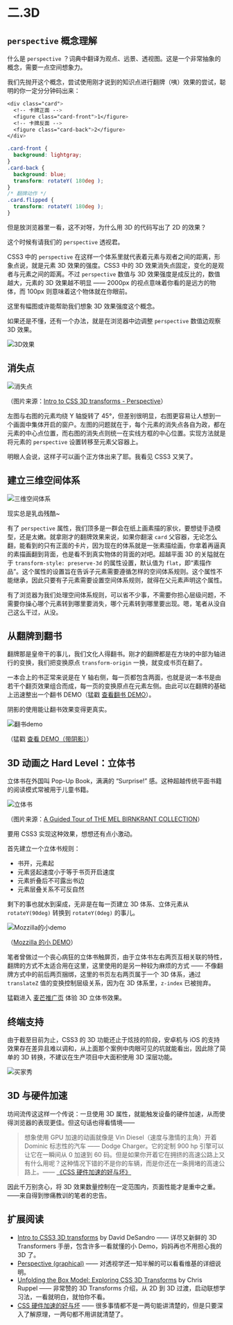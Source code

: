 # 二.3D

## `perspective` 概念理解

什么是 `perspective` ？词典中翻译为观点、远景、透视图。这是一个非常抽象的概念，需要一点空间想象力。

我们先抛开这个概念，尝试使用刚才说到的知识点进行翻牌（咦）效果的尝试，聪明的你一定分分钟码出来：

```css
<div class="card">
  <!-- 卡牌正面 -->
  <figure class="card-front">1</figure>
  <!-- 卡牌反面 -->
  <figure class="card-back">2</figure>
</div>
```

```css
.card-front {
  background: lightgray;
}
.card-back {
  background: blue;
  transform: rotateY( 180deg );
}
/* 翻牌动作 */
.card.flipped {
  transform: rotateY( 180deg );
}
```

但是放浏览器里一看，这不对呀，为什么用 3D 的代码写出了 2D 的效果？

这个时候有请我们的 `perspective` 透视君。

CSS3 中的 `perspective` 在这样一个体系里就代表着元素与观者之间的距离，形象点说，就是元素 3D 效果的强度。CSS3 中的 3D 效果消失点固定，变化的是观者与元素之间的距离。不过 `perspective` 数值与 3D 效果强度是成反比的，数值越大，元素的 3D 效果越不明显 —— 2000px 的视点意味着你看的是远方的物体，而 100px 则意味着这个物体就在你眼前。

这里有幅图或许能帮助我们想象 3D 效果强度这个概念。

如果还是不懂，还有一个办法，就是在浏览器中边调整 `perspective` 数值边观察 3D 效果。

![3D效果](https://user-gold-cdn.xitu.io/2018/2/22/161be041596ded52?w=375&h=250&f=gif&s=141903)

## 消失点

![消失点](https://user-gold-cdn.xitu.io/2018/2/22/161be04955ddd5e2)

（图片来源：[Intro to CSS 3D transforms - Perspective](https://desandro.github.io/3dtransforms/docs/perspective.html)）

左图与右图的元素均绕 Y 轴旋转了 45°，但差别很明显，右图更容易让人想到一个画面中集体开启的窗户。左图的问题就在于，每个元素的消失点各自为政，都在元素的中心点位置，而右图的消失点则统一在实线方框的中心位置。实现方法就是将元素的 `perspective` 设置转移至元素父容器上。

明眼人会说，这样子可以画个正方体出来了耶。我看见 CSS3 又笑了。

## 建立三维空间体系

![三维空间体系](https://user-gold-cdn.xitu.io/2018/2/22/161be073a53fcfca?w=750&h=440&f=png&s=55534)

现实总是乳齿残酷~

有了 `perspective` 属性，我们顶多是一群会在纸上画素描的家伙，要想徒手造模型，还是太嫩。就拿刚才的翻牌效果来说，如果你翻滚 `card` 父容器，无论怎么翻，能看到的只有正面的卡片，因为现在的体系就是一张素描绘画，你拿着再逼真的素描画翻到背面，也是看不到真实物体的背面的对吧。超越平面 3D 的关隘就在于 `transform-style: preserve-3d` 的属性设置，默认值为 `flat`，即“素描作品”。这个属性的设置旨在告诉子元素需要遵循怎样的空间体系规则。这个属性不能继承，因此只要有子元素需要设置空间体系规则，就得在父元素声明这个属性。

有了浏览器为我们处理空间体系规则，可以省不少事，不需要你担心层级问题，不需要你操心哪个元素转到哪里要消失，哪个元素转到哪里要出现。嗯，笔者从没自己这么干过，从没。

## 从翻牌到翻书

翻牌那是皇帝干的事儿，我们文化人得翻书。刚才的翻牌都是在方块的中部为轴进行的变换，我们把变换原点 `transform-origin` 一换，就变成书页在翻了。

一本合上的书正常来说是在 Y 轴右侧，每一页都包含两面，也就是说一本书是由若干个翻页效果组合而成，每一页的变换原点在元素左侧。由此可以在翻牌的基础上迅速整出一个翻书 DEMO（猛戳 [查看翻书 DEMO](http://lyxuncle.github.io/pageturning/demo/demo.html)）。

阴影的使用能让翻书效果变得更真实。

![翻书demo](https://user-gold-cdn.xitu.io/2018/2/22/161be0897748f7f1?w=750&h=474&f=png&s=9157)

（猛戳 [查看 DEMO（带阴影）](http://lyxuncle.github.io/pageturning/demo/demo2.html)）

## 3D 动画之 Hard Level：立体书

立体书在外国叫 Pop-Up Book，满满的 “Surprise!” 感。这种超越传统平面书籍的阅读模式常被用于儿童书籍。

![立体书](https://user-gold-cdn.xitu.io/2018/2/22/161be095c5d6b89c?w=750&h=343&f=png&s=105713)

（图片来源：[A Guided Tour of THE MEL BIRNKRANT COLLECTION](http://melbirnkrant.com/collection/page48.html)）

要用 CSS3 实现这种效果，想想还有点小激动。

首先建立一个立体书规则：

*   书开，元素起
*   元素竖起速度小于等于书页开启速度
*   元素折叠后不可露出书边
*   元素层叠关系不可反自然

剩下的事也就水到渠成，无非是在每一页建立 3D 体系、立体元素从 `rotateY(90deg)` 转换到 `rotateY(0deg)` 的事儿。

![Mozzilla的小demo](https://user-gold-cdn.xitu.io/2018/2/22/161be0b6c5cee676?w=375&h=254&f=gif&s=491562)

（[Mozzilla 的小 DEMO](http://www.html5tricks.com/demo/css3-3d-book/index.html)）

笔者曾做过一个丧心病狂的立体书触屏页，由于立体书左右两页互相关联的特性，翻牌的方式不太适合用在这里，这里使用的是另一种较为麻烦的方式 —— 不像翻牌方式中的前后两页捆绑，这里的书页左右两页属于一个 3D 体系，通过 `translateZ` 值的变换控制层级关系，因为在 3D 体系里，`z-index` 已被抛弃。

猛戳进入 [麦芒推广页](http://jdc.jd.com/fd/pp/maimang/index.html) 体验 3D 立体书效果。

## 终端支持

由于截至目前为止，CSS3 的 3D 功能还止于炫技的阶段，安卓机与 iOS 的支持效果存在差异且难以调和，从上面那个案例中肉眼可见的坑就能看出，因此除了简单的 3D 转换，不建议在生产项目中大面积使用 3D 深层功能。

![买家秀](https://user-gold-cdn.xitu.io/2018/2/22/161be0c7c0d7c03d?w=750&h=320&f=png&s=30011)

## 3D 与硬件加速

坊间流传这这样一个传说：一旦使用 3D 属性，就能触发设备的硬件加速，从而使得浏览器的表现更佳。但这句话也得看情境——

> 想象使用 GPU 加速的动画就像是 Vin Diesel（速度与激情的主角）开着 Dominic 标志性的汽车 —— Dodge Charger。它的定制 900 hp 引擎可以让它在一瞬间从 0 加速到 60 码。但是如果你开着它在拥挤的高速公路上又有什么用呢？这种情况下错的不是你的车辆，而是你还在一条拥堵的高速公路上。—— [《CSS 硬件加速的好与坏》](http://efe.baidu.com/blog/hardware-accelerated-css-the-nice-vs-the-naughty/)

因此千万别贪心，将 3D 效果数量控制在一定范围内，页面性能才是重中之重。——来自得到惨痛教训的笔者的忠告。

## 扩展阅读

*   [Intro to CSS3 3D transforms](https://desandro.github.io/3dtransforms/) by David DeSandro —— 详尽又新鲜的 3D Transformers 手册，包含许多一看就懂的小 Demo，妈妈再也不用担心我的 3D 了。
*   [Perspective (graphical)](https://en.wikipedia.org/wiki/Perspective_%28graphical%29) —— 对透视学还一知半解的可以看看维基的详细说明。
*   [Unfolding the Box Model: Exploring CSS 3D Transforms](http://rupl.github.io/unfold/) by Chris Ruppel —— 非常赞的 3D Transforms 介绍，从 2D 到 3D 过渡，启动联想学习法，一看就明白，就怕你不看。
*   [CSS 硬件加速的好与坏](http://efe.baidu.com/blog/hardware-accelerated-css-the-nice-vs-the-naughty/) —— 很多事情都不是一两句能讲清楚的，但是只要深入了解原理，一两句都不用讲就清楚了。

